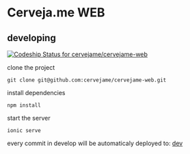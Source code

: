 # Cerveja.me WEB

## developing
[ ![Codeship Status for cervejame/cervejame-web](https://app.codeship.com/projects/2b0d8eb0-176b-0136-33eb-66968b85f8a3/status?branch=develop)](https://app.codeship.com/projects/283822)

clone the project
```
git clone git@github.com:cervejame/cervejame-web.git
```
install dependencies
```
npm install
```

start the server
```
ionic serve
```

every commit in develop will be automaticaly deployed to:
[dev](m.cerveja.me)


